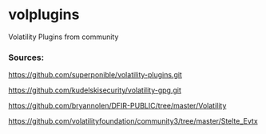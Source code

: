 # volplugins
Volatility Plugins from community

### Sources:

https://github.com/superponible/volatility-plugins.git

https://github.com/kudelskisecurity/volatility-gpg.git

https://github.com/bryannolen/DFIR-PUBLIC/tree/master/Volatility

https://github.com/volatilityfoundation/community3/tree/master/Stelte_Evtx

